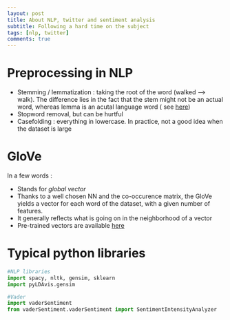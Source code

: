 ```yaml
---
layout: post
title: About NLP, twitter and sentiment analysis
subtitle: Following a hard time on the subject
tags: [nlp, twitter]
comments: true
---
```


# Preprocessing in NLP
- Stemming / lemmatization : taking the root of the word (walked --> walk). The difference lies in the fact that the stem might not be an actual word, whereas lemma is an acutal language word ( see [here](https://www.datacamp.com/community/tutorials/stemming-lemmatization-python))
- Stopword removal, but can be hurtful
- Casefolding : everything in lowercase. In practice, not a good idea when the dataset is large


# GloVe 
In a few words :
- Stands for *global vector*
- Thanks to a well chosen NN and the co-occurence matrix, the GloVe yields a vector for each word of the dataset, with a given number of features. 
- It generally reflects what is going on in the neighborhood of a vector
- Pre-trained vectors are available [here](https://nlp.stanford.edu/projects/glove/) 

# Typical python libraries
```python
#NLP libraries
import spacy, nltk, gensim, sklearn
import pyLDAvis.gensim

#Vader
import vaderSentiment
from vaderSentiment.vaderSentiment import SentimentIntensityAnalyzer
```